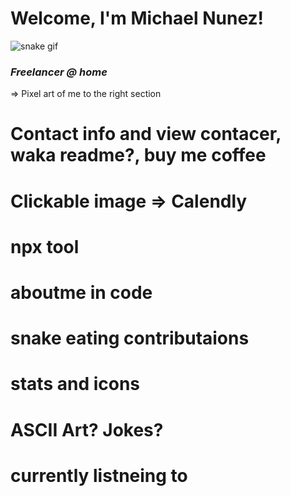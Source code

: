 # <icon> Welcome, I'm Michael Nunez! <name> <icon>
  
![snake gif](https://github.com/IvL-Nunez/IvL-Nunez/blob/output/github-contribution-grid-snake.gif)

### <i>Freelancer @ home</i> <icon> 

=> Pixel art of me to the right section

# Contact info and view contacer, waka readme?, buy me coffee

# Clickable image => Calendly

# npx tool

# aboutme in code

# snake eating contributaions

# stats and icons

# ASCII Art? Jokes?

# currently listneing to
